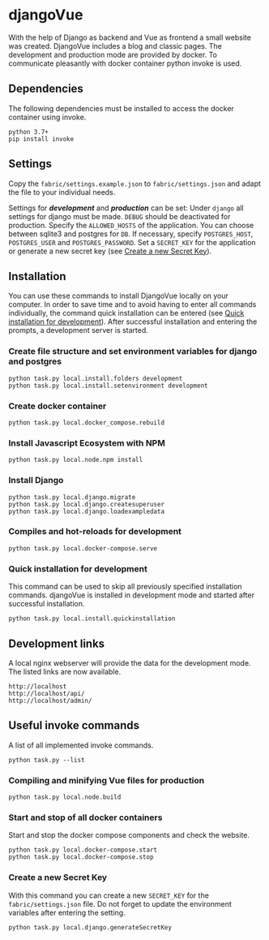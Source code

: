 # djangoVue

With the help of Django as backend and Vue as frontend a small website was created. DjangoVue includes a blog and classic pages. 
The development and production mode are provided by docker. To communicate pleasantly with docker container python invoke is used. 



## Dependencies

The following dependencies must be installed to access the docker container using invoke.

```
python 3.7+
pip install invoke
```


## Settings

Copy the `fabric/settings.example.json` to `fabric/settings.json` and adapt the file to your individual needs.

Settings for ***development*** and ***production*** can be set:
Under `django` all settings for django must be made. 
`DEBUG` should be deactivated for production. 
Specify the `ALLOWED_HOSTS` of the application.
You can choose between sqlite3 and postgres for `DB`.
If necessary, specify `POSTGRES_HOST`, `POSTGRES_USER` and `POSTGRES_PASSWORD`.
Set a `SECRET_KEY` for the application or generate a new secret key (see [Create a new Secret Key](#Create-a-new-Secret-Key)).


## Installation

You can use these commands to install DjangoVue locally on your computer. In order to save time and to avoid having to enter all commands individually, the command quick installation can be entered (see [Quick installation for development](#Quick-installation-for-development)). After successful installation and entering the prompts, a development server is started.

### Create file structure and set environment variables for django and postgres

```
python task.py local.install.folders development
python task.py local.install.setenvironment development
```


### Create docker container

```
python task.py local.docker_compose.rebuild
```


### Install Javascript Ecosystem with NPM

```
python task.py local.node.npm install
```


### Install Django

```
python task.py local.django.migrate
python task.py local.django.createsuperuser
python task.py local.django.loadexampledata
```


### Compiles and hot-reloads for development

```
python task.py local.docker-compose.serve
```

### Quick installation for development

This command can be used to skip all previously specified installation commands. djangoVue is installed in development mode and started after successful installation.

```
python task.py local.install.quickinstallation
```

## Development links

A local nginx webserver will provide the data for the development mode. The listed links are now available.
```
http://localhost
http://localhost/api/
http://localhost/admin/
```


## Useful invoke commands
A list of all implemented invoke commands.

```
python task.py --list
```

### Compiling and minifying Vue files for production
```
python task.py local.node.build

```

### Start and stop of all docker containers

Start and stop the docker compose components and check the website.
```
python task.py local.docker-compose.start
python task.py local.docker-compose.stop
```



### Create a new Secret Key

With this command you can create a new `SECRET_KEY` for the `fabric/settings.json` file. Do not forget to update the environment variables after entering the setting.

```
python task.py local.django.generateSecretKey
```
